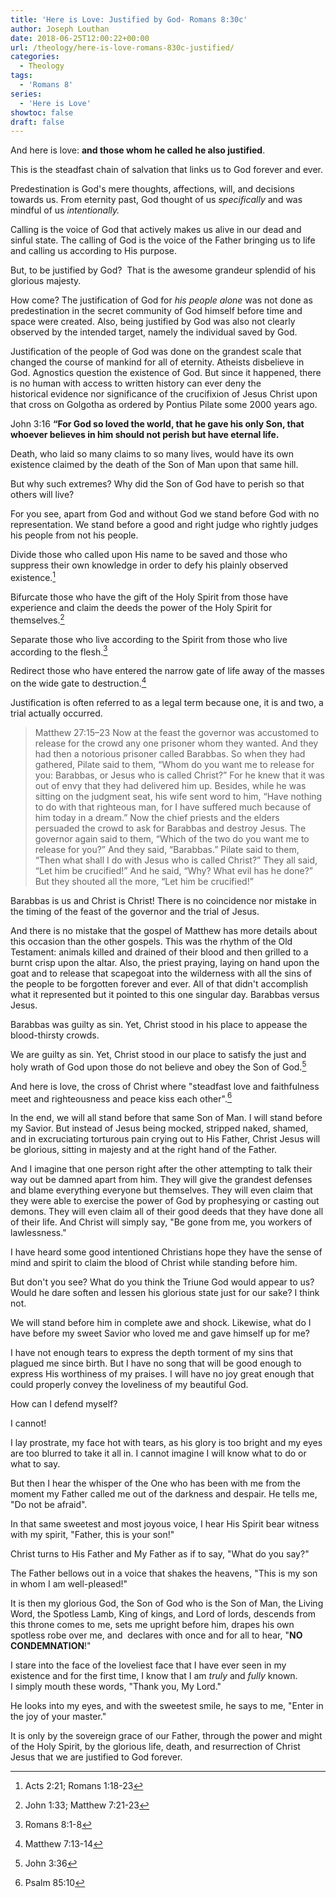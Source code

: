 ```yaml
---
title: 'Here is Love: Justified by God- Romans 8:30c'
author: Joseph Louthan
date: 2018-06-25T12:00:22+00:00
url: /theology/here-is-love-romans-830c-justified/
categories:
  - Theology
tags:
  - 'Romans 8'
series:
  - 'Here is Love'
showtoc: false
draft: false
---
```

And here is love: **and those whom he called he also justified**.

This is the steadfast chain of salvation that links us to God forever and ever.

Predestination is God's mere thoughts, affections, will, and decisions towards us. From eternity past, God thought of us _specifically_ and was mindful of us _intentionally._

Calling is the voice of God that actively makes us alive in our dead and sinful state. The calling of God is the voice of the Father bringing us to life and calling us according to His purpose.

But, to be justified by God?  That is the awesome grandeur splendid of his glorious majesty.

How come? The justification of God for _his people alone_ was not done as predestination in the secret community of God himself before time and space were created. Also, being justified by God was also not clearly observed by the intended target, namely the individual saved by God.

Justification of the people of God was done on the grandest scale that changed the course of mankind for all of eternity. Atheists disbelieve in God. Agnostics question the existence of God. But since it happened, there is no human with access to written history can ever deny the historical evidence nor significance of the crucifixion of Jesus Christ upon that cross on Golgotha as ordered by Pontius Pilate some 2000 years ago.

John 3:16 **“For God so loved the world, that he gave his only Son, that whoever believes in him should not perish but have eternal life.**

Death, who laid so many claims to so many lives, would have its own existence claimed by the death of the Son of Man upon that same hill.

But why such extremes? Why did the Son of God have to perish so that others will live?

For you see, apart from God and without God we stand before God with no representation. We stand before a good and right judge who rightly judges his people from not his people.

Divide those who called upon His name to be saved and those who suppress their own knowledge in order to defy his plainly observed existence.[^1]

Bifurcate those who have the gift of the Holy Spirit from those have experience and claim the deeds the power of the Holy Spirit for themselves.[^2]

Separate those who live according to the Spirit from those who live according to the flesh.[^3]

Redirect those who have entered the narrow gate of life away of the masses on the wide gate to destruction.[^4]

Justification is often referred to as a legal term because one, it is and two, a trial actually occurred.

>Matthew 27:15–23 Now at the feast the governor was accustomed to release for the crowd any one prisoner whom they wanted.  And they had then a notorious prisoner called Barabbas.  So when they had gathered, Pilate said to them, “Whom do you want me to release for you: Barabbas, or Jesus who is called Christ?”  For he knew that it was out of envy that they had delivered him up.  Besides, while he was sitting on the judgment seat, his wife sent word to him, “Have nothing to do with that righteous man, for I have suffered much because of him today in a dream.”  Now the chief priests and the elders persuaded the crowd to ask for Barabbas and destroy Jesus.  The governor again said to them, “Which of the two do you want me to release for you?” And they said, “Barabbas.”  Pilate said to them, “Then what shall I do with Jesus who is called Christ?” They all said, “Let him be crucified!”  And he said, “Why? What evil has he done?” But they shouted all the more, “Let him be crucified!”

Barabbas is us and Christ is Christ! There is no coincidence nor mistake in the timing of the feast of the governor and the trial of Jesus.

And there is no mistake that the gospel of Matthew has more details about this occasion than the other gospels. This was the rhythm of the Old Testament: animals killed and drained of their blood and then grilled to a burnt crisp upon the altar. Also, the priest praying, laying on hand upon the goat and to release that scapegoat into the wilderness with all the sins of the people to be forgotten forever and ever. All of that didn't accomplish what it represented but it pointed to this one singular day. Barabbas versus Jesus.

Barabbas was guilty as sin. Yet, Christ stood in his place to appease the blood-thirsty crowds.

We are guilty as sin. Yet, Christ stood in our place to satisfy the just and holy wrath of God upon those do not believe and obey the Son of God.[^5]

And here is love, the cross of Christ where "steadfast love and faithfulness meet and righteousness and peace kiss each other".[^6]

[^6]: Psalm 85:10

In the end, we will all stand before that same Son of Man. I will stand before my Savior. But instead of Jesus being mocked, stripped naked, shamed, and in excruciating torturous pain crying out to His Father, Christ Jesus will be glorious, sitting in majesty and at the right hand of the Father.

And I imagine that one person right after the other attempting to talk their way out be damned apart from him. They will give the grandest defenses and blame everything everyone but themselves. They will even claim that they were able to exercise the power of God by prophesying or casting out demons. They will even claim all of their good deeds that they have done all of their life. And Christ will simply say, "Be gone from me, you workers of lawlessness."

I have heard some good intentioned Christians hope they have the sense of mind and spirit to claim the blood of Christ while standing before him.

But don't you see? What do you think the Triune God would appear to us? Would he dare soften and lessen his glorious state just for our sake? I think not.

We will stand before him in complete awe and shock. Likewise, what do I have before my sweet Savior who loved me and gave himself up for me?

I have not enough tears to express the depth torment of my sins that plagued me since birth. But I have no song that will be good enough to express His worthiness of my praises. I will have no joy great enough that could properly convey the loveliness of my beautiful God.

How can I defend myself?

I cannot!

I lay prostrate, my face hot with tears, as his glory is too bright and my eyes are too blurred to take it all in. I cannot imagine I will know what to do or what to say.

But then I hear the whisper of the One who has been with me from the moment my Father called me out of the darkness and despair. He tells me, "Do not be afraid".

In that same sweetest and most joyous voice, I hear His Spirit bear witness with my spirit, "Father, this is your son!"

Christ turns to His Father and My Father as if to say, "What do you say?"

The Father bellows out in a voice that shakes the heavens, "This is my son in whom I am well-pleased!"

It is then my glorious God, the Son of God who is the Son of Man, the Living Word, the Spotless Lamb, King of kings, and Lord of lords, descends from this throne comes to me, sets me upright before him, drapes his own spotless robe over me, and  declares with once and for all to hear, "**NO CONDEMNATION**!"

I stare into the face of the loveliest face that I have ever seen in my existence and for the first time, I know that I am _truly_ and _fully_ known. I simply mouth these words, "Thank you, My Lord."

He looks into my eyes, and with the sweetest smile, he says to me, "Enter in the joy of your master."

It is only by the sovereign grace of our Father, through the power and might of the Holy Spirit, by the glorious life, death, and resurrection of Christ Jesus that we are justified to God forever.

[^1]: Acts 2:21; Romans 1:18-23
[^2]: John 1:33; Matthew 7:21-23
[^3]: Romans 8:1-8
[^4]: Matthew 7:13-14
[^5]: John 3:36